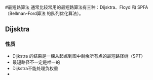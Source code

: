 #最短路算法
通常比较常用的最短路算法有三种：Dijsktra、Floyd 和 SPFA（Bellman-Ford算法 的队列优化算法）。
## Dijsktra
### 性质
- Dijkstra 的结果是一棵从起点到图中剩余所有点的最短路径树（SPT）
- 最短路径不一定是唯一的
- Dijkstra不能处理负权重
- 
